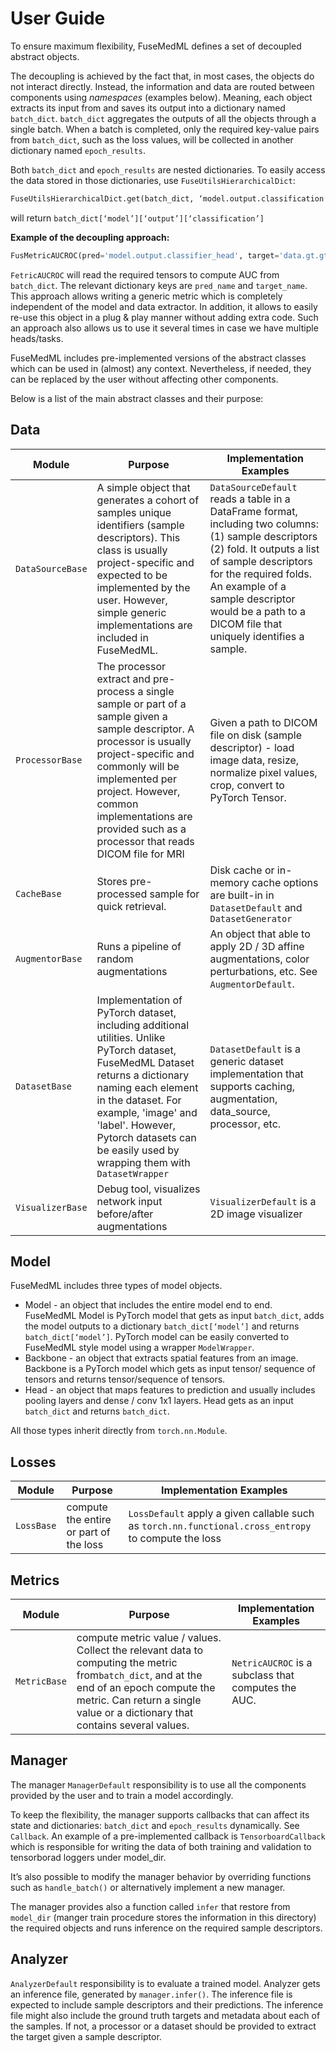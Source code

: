 # User Guide
To ensure maximum flexibility, FuseMedML defines a set of decoupled abstract objects. 

The decoupling is achieved by the fact that, in most cases, the objects do not interact directly. Instead, the information and data are routed between components using *namespaces* (examples below). Meaning, each object extracts its input from and saves its output into a dictionary named `batch_dict`. `batch_dict` aggregates the outputs of all the objects through a single batch. When a batch is completed, only the required key-value pairs from `batch_dict`, such as the loss values, will be collected in another dictionary named `epoch_results`.
 

Both `batch_dict` and `epoch_results` are nested dictionaries. To easily access the data stored in those dictionaries, use `FuseUtilsHierarchicalDict`:
```python
FuseUtilsHierarchicalDict.get(batch_dict, ‘model.output.classification’)
``` 
will return `batch_dict[‘model’][‘output’][‘classification’]`

**Example of the decoupling approach:**
```python
FusMetricAUCROC(pred='model.output.classifier_head', target='data.gt.gt_global.tensor')  
```

`FetricAUCROC` will read the required tensors to compute AUC from `batch_dict`. The relevant dictionary keys are `pred_name` and `target_name`. This approach allows writing a generic metric which is completely independent of the model and data extractor. In addition, it allows to easily re-use this object in a plug & play manner without adding extra code. Such an approach also allows us to use it several times in case we have multiple heads/tasks.  

FuseMedML includes pre-implemented versions of the abstract classes which can be used in (almost) any context. Nevertheless, if needed, they can be replaced by the user without affecting other components.

Below is a list of the main abstract classes and their purpose:

## Data
| Module               | Purpose                                                                                                                                                                                                                      | Implementation Examples                                                                                                                                                                                                                                               
|----------------------|------------------------------------------------------------------------------------------------------------------------------------------------------------------------------------------------------------------------------|-----------------------------------------------------------------------------------------------------------------------------------------------------------------------------------------------------------------------------------------------------------------------
| `DataSourceBase`   | A simple object that generates a cohort of samples unique identifiers (sample descriptors). This class is usually project-specific and expected to be implemented by the user. However, simple generic implementations are included in FuseMedML. | `DataSourceDefault` reads a table in a DataFrame format, including two columns: (1) sample descriptors (2) fold. It outputs a list of sample descriptors for the required folds. An example of a sample descriptor would be a path to a DICOM file that uniquely identifies a sample.
| `ProcessorBase`    | The processor extract and pre-process a single sample or part of a sample given a sample descriptor. A processor is usually project-specific and commonly will be implemented per project. However, common implementations are provided such as a processor that reads DICOM file for MRI | Given a path to DICOM file on disk (sample descriptor) - load image data, resize, normalize pixel values, crop, convert to PyTorch Tensor.
| `CacheBase`        | Stores pre-processed sample for quick retrieval.  | Disk cache or in-memory cache options are built-in in `DatasetDefault` and `DatasetGenerator`
| `AugmentorBase`    | Runs a pipeline of random augmentations| An object that able to apply 2D / 3D affine augmentations, color perturbations, etc. See `AugmentorDefault`.
| `DatasetBase`      | Implementation of PyTorch dataset, including additional utilities. Unlike PyTorch dataset, FuseMedML Dataset returns a dictionary naming each element in the dataset. For example, 'image' and 'label'. However, Pytorch datasets can be easily used by wrapping them with `DatasetWrapper`| `DatasetDefault` is a generic dataset implementation that supports caching, augmentation, data_source, processor, etc.
| `VisualizerBase`   | Debug tool, visualizes network input before/after augmentations| `VisualizerDefault` is a 2D image visualizer                                                                                                                                                                                                                                                    

## Model
FuseMedML includes three types of model objects. 
* Model - an object that includes the entire model end to end. FuseMedML Model is PyTorch model that gets as input `batch_dict`, adds the model outputs to a dictionary `batch_dict[‘model’]` and returns `batch_dict[‘model’]`.  PyTorch model can be easily converted to FuseMedML style model using a wrapper `ModelWrapper`.
* Backbone - an object that extracts spatial features from an image. Backbone is a PyTorch model which gets as input tensor/ sequence of tensors and returns tensor/sequence of tensors. 
* Head - an object that maps features to prediction and usually includes pooling layers and dense / conv 1x1 layers. Head gets as an input `batch_dict` and returns `batch_dict`.

All those types inherit directly from `torch.nn.Module`. 

## Losses
| Module               | Purpose                                     | Implementation Examples 
|----------------------|------------------------------------------------------------------------------------------------------------------------------------------------------------------------------------------------------------------------------|-----------------------------------------------------------------------------------------------------------------------------------------------------------------------------------------------------------------------------------------------------------------------
| `LossBase`         | compute the entire or part of the loss      | `LossDefault` apply a given callable such as `torch.nn.functional.cross_entropy` to compute the loss 

## Metrics
| Module               | Purpose                                                                                                                                                                                                                      | Implementation Examples                                                                                                                                                                                                                                               
|----------------------|------------------------------------------------------------------------------------------------------------------------------------------------------------------------------------------------------------------------------|-----------------------------------------------------------------------------------------------------------------------------------------------------------------------------------------------------------------------------------------------------------------------
| `MetricBase`         | compute metric value / values. Collect the relevant data to computing the metric from`batch_dict`, and at the end of an epoch compute the metric. Can return a single value or a dictionary that contains several values. | `NetricAUCROC` is a subclass that computes the AUC. 

## Manager
The manager `ManagerDefault` responsibility is to use all the components provided by the user and to train a model accordingly. 

To keep the flexibility, the manager supports callbacks that can affect its state and dictionaries:  `batch_dict` and `epoch_results` dynamically. See `Callback`. An example of a pre-implemented callback is `TensorboardCallback` which is responsible for writing the data of both training and validation to tensorborad loggers under model_dir.

It’s also possible to modify the manager behavior by overriding functions such as `handle_batch()` or alternatively implement a new manager.    

The manager provides also a function called `infer` that restore from `model_dir` (manger train procedure stores the information in this directory) the required objects and runs inference on the required sample descriptors.

## Analyzer
`AnalyzerDefault` responsibility is to evaluate a trained model.
Analyzer gets an inference file, generated by `manager.infer()`. The inference file is expected to include sample descriptors and their predictions. The inference file might also include the ground truth targets and metadata about each of the samples. If not, a processor or a dataset should be provided to extract the target given a sample descriptor.
